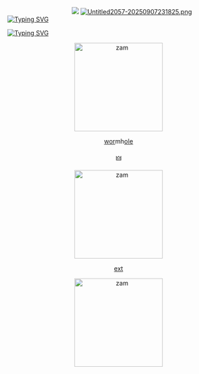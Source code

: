 ‎ 
‎ ‎ ‎ ‎ ‎ ‎ ‎ ‎ ‎ ‎ ‎ ‎ ‎ ‎ ‎ ‎ ‎ ‎‎ ‎ ‎ ‎ ‎ ‎ ‎ ‎  ‎ ‎ ‎ ‎ ‎ ‎ ‎ ‎ ‎ ‎ ‎‎‎  ‎‎![](https://komarev.com/ghpvc/?username=PRIINCEZAM&color=E9A13F&label=‎🜲‎++++&style=plastic) 
[![Untitled2057-20250907231825.png](https://i.postimg.cc/Y0xhwdf8/Untitled2057-20250907231825.png)](https://postimg.cc/30dKXCqD)
[![Typing SVG](https://readme-typing-svg.herokuapp.com?font=Neucha&size=25&letterSpacing=2px&duration=1&pause=5000&color=FFFFFF&repeat=false&width=435&lines=++%E3%85%A4%E3%85%A4%E3%85%A4%E3%85%A4%E3%85%A4⁘++++++++fen%E3%85%A4%E2%82%92%E1%B5%A3%E3%85%A4phiel)](https://git.io/typing-svg)

[![Typing SVG](https://readme-typing-svg.herokuapp.com?font=Neucha&size=25&letterSpacing=2px&duration=1&pause=5000&color=FFFFFF&repeat=false&width=435&lines=++++++%E3%85%A4%E3%85%A4%E3%85%A4%E3%85%A4%E3%85%A4%E3%85%A4++she%E3%85%A4%E3%82%9B++hym%E3%85%A4𓂃)](https://git.io/typing-svg)
<p align="center">
    <img width="200" src="https://i.postimg.cc/66V7RQJR/Untitled2058-20250907232520.png" alt="zam">
</p>
<p align="center">
<a href="https://github.com/MAPl-CC">wor</a>mh<a href="https://github.com/SPOKE-lSHERE">ole</a>
</p>
<p align="center">
🜲
</p>
<p align="center">
    <img width="200" src="https://i.postimg.cc/J41sQWMF/IMG-20250907-192759.jpg" alt="zam">
</p>
<p align="center">
<a href="https://rentry.co/seraphiel_here">ext</a>
</p>
<p align="center">
    <img width="200" src="https://i.postimg.cc/bN1jX1Cm/Untitled2059-20250908203241.png" alt="zam">
</p>
